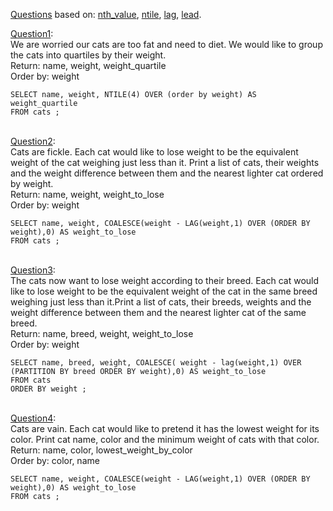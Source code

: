 [Questions](https://www.windowfunctions.com/questions/grouping/) based on: 
[nth_value](https://docs.oracle.com/cd/E11882_01/server.112/e41084/functions114.htm#SQLRF30031), 
[ntile](https://docs.microsoft.com/en-us/sql/t-sql/functions/ntile-transact-sql?view=sql-server-ver15_),
[lag](https://docs.microsoft.com/en-us/sql/t-sql/functions/lag-transact-sql?view=sql-server-ver15),
[lead](https://docs.microsoft.com/en-us/sql/t-sql/functions/lead-transact-sql?view=sql-server-ver15).


[Question1](https://www.windowfunctions.com/questions/grouping/0): \
We are worried our cats are too fat and need to diet.
We would like to group the cats into quartiles by their weight. \
Return: name, weight, weight_quartile \
Order by: weight

```
SELECT name, weight, NTILE(4) OVER (order by weight) AS weight_quartile
FROM cats ;
```
\
[Question2](https://www.windowfunctions.com/questions/grouping/1): \
Cats are fickle. Each cat would like to lose weight to be the equivalent weight of the cat weighing just less than it.
Print a list of cats, their weights and the weight difference between them and the nearest lighter cat ordered by weight. \
Return: name, weight, weight_to_lose \
Order by: weight 

```
SELECT name, weight, COALESCE(weight - LAG(weight,1) OVER (ORDER BY weight),0) AS weight_to_lose
FROM cats ;
```
\
[Question3](https://www.windowfunctions.com/questions/grouping/2): \
The cats now want to lose weight according to their breed. Each cat would like to lose weight to be the equivalent weight of the cat in the same breed weighing just less than it.Print a list of cats, their breeds, weights and the weight difference between them and the nearest lighter cat of the same breed. \
Return: name, breed, weight, weight_to_lose \
Order by: weight 
```
SELECT name, breed, weight, COALESCE( weight - lag(weight,1) OVER (PARTITION BY breed ORDER BY weight),0) AS weight_to_lose
FROM cats
ORDER BY weight ;
```
\
[Question4](https://www.windowfunctions.com/questions/grouping/3): \
Cats are vain. Each cat would like to pretend it has the lowest weight for its color.
Print cat name, color and the minimum weight of cats with that color. \
Return: name, color, lowest_weight_by_color\
Order by: color, name 

```
SELECT name, weight, COALESCE(weight - LAG(weight,1) OVER (ORDER BY weight),0) AS weight_to_lose
FROM cats ;
